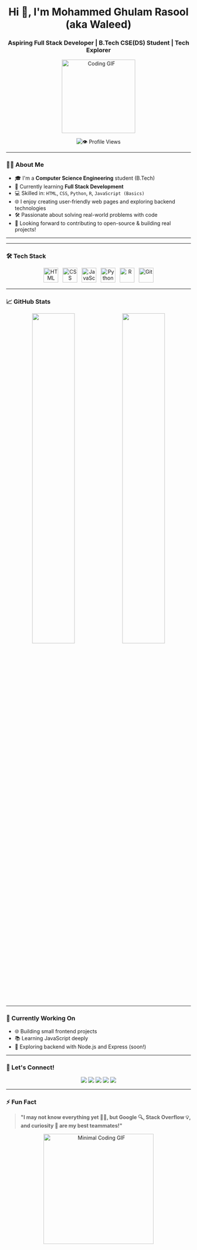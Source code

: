 <!-- Profile Header -->
<h1 align="center">Hi 👋, I'm Mohammed Ghulam Rasool (aka Waleed)</h1>
<h3 align="center">Aspiring Full Stack Developer | B.Tech CSE(DS) Student | Tech Explorer</h3>

<p align="center">
  <img src="https://media.giphy.com/media/qgQUggAC3Pfv687qPC/giphy.gif" width="200" alt="Coding GIF"/>
</p>

<p align="center">
  <img src="https://profile-counter.glitch.me/MGRwaleed/count.svg" alt="👁️ Profile Views"/>
</p>




---

### 👨‍💻 About Me

- 🎓 I'm a **Computer Science Engineering** student (B.Tech)
- 🌱 Currently learning **Full Stack Development**
- 💻 Skilled in: `HTML`, `CSS`, `Python`, `R`, `JavaScript (Basics)`
- 🌐 I enjoy creating user-friendly web pages and exploring backend technologies
- 🛠️ Passionate about solving real-world problems with code
- 🚀 Looking forward to contributing to open-source & building real projects!

---

---

### 🛠 Tech Stack

<p align="center">
  <img src="https://cdn.jsdelivr.net/gh/devicons/devicon/icons/html5/html5-original.svg" title="HTML5" alt="HTML" width="40" height="40" />
  &nbsp;
  <img src="https://cdn.jsdelivr.net/gh/devicons/devicon/icons/css3/css3-original.svg" title="CSS3" alt="CSS" width="40" height="40" />
  &nbsp;
  <img src="https://cdn.jsdelivr.net/gh/devicons/devicon/icons/javascript/javascript-original.svg" title="JavaScript" alt="JavaScript" width="40" height="40" />
  &nbsp;
  <img src="https://cdn.jsdelivr.net/gh/devicons/devicon/icons/python/python-original.svg" title="Python" alt="Python" width="40" height="40" />
  &nbsp;
  <img src="https://cdn.jsdelivr.net/gh/devicons/devicon/icons/r/r-original.svg" title="R Language" alt="R" width="40" height="40" />
  &nbsp;
  <img src="https://cdn.jsdelivr.net/gh/devicons/devicon/icons/git/git-original.svg" title="Git" alt="Git" width="40" height="40" />
</p>

---


### 📈 GitHub Stats

<p align="center">
  <img src="https://github-readme-stats.vercel.app/api?username=MGRwaleed&show_icons=true&theme=tokyonight" width="48%"/>
  <img src="https://github-readme-stats.vercel.app/api/top-langs/?username=MGRwaleed&layout=compact&theme=tokyonight" width="48%"/>
</p>

---

### 🔭 Currently Working On

- 🌐 Building small frontend projects
- 📚 Learning JavaScript deeply
- 🔧 Exploring backend with Node.js and Express (soon!)

---

### 💬 Let's Connect!

<p align="center">
  <a href="mailto:waleeddastagir1@gmail.com"><img src="https://img.shields.io/badge/Email-D14836?style=for-the-badge&logo=gmail&logoColor=white"/></a>
  <a href="https://www.linkedin.com/in/mohammed-ghulam-rasool-ab9562291/"><img src="https://img.shields.io/badge/LinkedIn-blue?style=for-the-badge&logo=linkedin&logoColor=white"/></a>
  <a href="https://github.com/MGRwaleed"><img src="https://img.shields.io/badge/GitHub-000?style=for-the-badge&logo=github&logoColor=white"/></a>
  <a href="https://www.instagram.com/waleedintech/"><img src="https://img.shields.io/badge/Instagram-E4405F?style=for-the-badge&logo=instagram&logoColor=white"/></a>
  <a href="https://x.com/Waleedwhoo"><img src="https://img.shields.io/badge/Twitter-1DA1F2?style=for-the-badge&logo=twitter&logoColor=white"/></a>
</p>

---

### ⚡ Fun Fact

> **"I may not know everything yet 🤷‍♂️, but Google 🔍, Stack Overflow 💡, and curiosity 🧠 are my best teammates!"**

<p align="center">
  <img src="https://media.giphy.com/media/jRf5fsn8G6YaogAWxn/giphy.gif" width="300" alt="Minimal Coding GIF"/>
</p>


